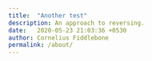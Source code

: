 ```yaml
---
title:  "Another test"
description: An approach to reversing.
date:   2020-05-23 21:03:36 +0530
author: Cornelius Fiddlebone
permalink: /about/
---
```


